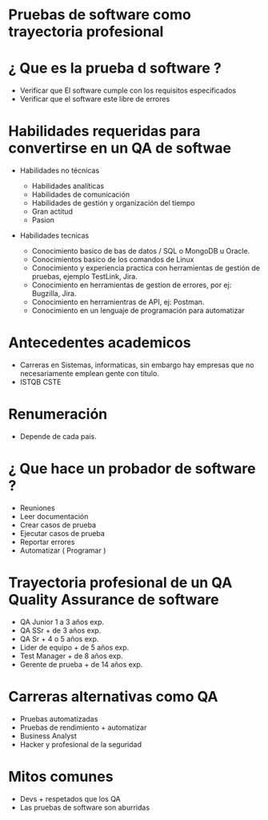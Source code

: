 # Pruebas de software como trayectoria profesional

# ¿ Que es la prueba d software ?
* Verificar que El software cumple con los requisitos especificados
* Verificar que el software este libre de errores

# Habilidades requeridas para convertirse en un QA de softwae
* Habilidades no técnicas
    - Habilidades analíticas
    - Habilidades de comunicación
    - Habilidades de gestión y organización del tiempo
    - Gran actitud
    - Pasion
     
* Habilidades tecnicas
    - Conocimiento basico de bas de datos / SQL o MongoDB u Oracle.
    - Conocimientos basico de los comandos de Linux
    - Conocimiento y experiencia practica con herramientas de gestión de pruebas, ejemplo TestLink, Jira.
    - Conocimiento en herramientas de gestion de errores, por ej: Bugzilla, Jira.
    - Conocimiento en herramientras de API, ej: Postman.
    - Conocimiento en un lenguaje de programación para automatizar  

# Antecedentes academicos
* Carreras en Sistemas, informaticas, sin embargo hay empresas que no necesariamente emplean gente con titulo.
* ISTQB CSTE

# Renumeración
* Depende de cada pais.

# ¿ Que hace un probador de software ?
* Reuniones
* Leer documentación
* Crear casos de prueba
* Ejecutar casos de prueba
* Reportar errores
* Automatizar ( Programar )

# Trayectoria profesional de un QA Quality Assurance de software
* QA Junior 1 a 3 años exp.
* QA SSr + de 3 años exp.
* QA Sr + 4 o 5 años exp.
* Lider de equipo + de 5 años exp.
* Test Manager + de 8 años exp.
* Gerente de prueba + de 14 años exp.

# Carreras alternativas como QA
* Pruebas automatizadas
* Pruebas de rendimiento + automatizar
* Business Analyst
* Hacker y profesional de la seguridad

# Mitos comunes
* Devs + respetados que los QA
* Las pruebas de software son aburridas
